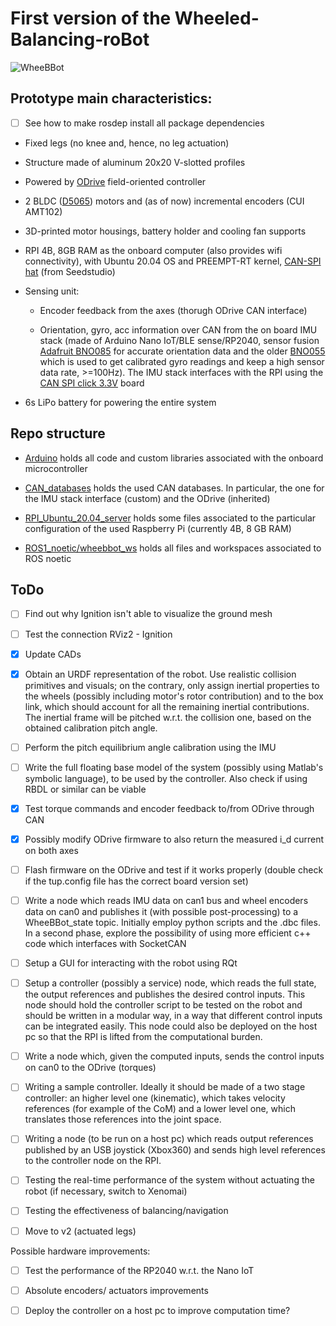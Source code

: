 # First version of the Wheeled-Balancing-roBot

![WheeBBot](repo_images/repo_image.jpg)

## Prototype main characteristics:

- [ ] See how to make rosdep install all package dependencies

- Fixed legs (no knee and, hence, no leg actuation)

- Structure made of aluminum 20x20 V-slotted profiles

- Powered by [ODrive](https://odriverobotics.com/) field-oriented controller 

- 2 BLDC ([D5065](https://eu.odriverobotics.com/shop/odrive-custom-motor-d5065)) motors and (as of now) incremental encoders  (CUI AMT102)

- 3D-printed motor housings, battery holder and cooling fan supports

- RPI 4B, 8GB RAM as the onboard computer (also provides wifi connectivity), with Ubuntu 20.04 OS and PREEMPT-RT kernel, [CAN-SPI hat](https://wiki.seeedstudio.com/2-Channel-CAN-BUS-FD-Shield-for-Raspberry-Pi/) (from Seedstudio)

- Sensing unit:

  - Encoder feedback from the axes (thorugh ODrive CAN interface)
  
  - Orientation, gyro, acc information over CAN from the on board IMU stack (made of Arduino Nano IoT/BLE sense/RP2040, sensor fusion [Adafruit BNO085](https://learn.adafruit.com/adafruit-9-dof-orientation-imu-fusion-breakout-bno085) for accurate orientation data and the older [BNO055](https://learn.adafruit.com/adafruit-bno055-absolute-orientation-sensor) which is used to get calibrated gyro readings and keep a high sensor data rate, >=100Hz). The IMU stack interfaces with the RPI using the [CAN SPI click 3.3V](https://www.mikroe.com/can-spi-33v-click) board

- 6s LiPo battery for powering the entire system

## Repo structure

- [Arduino](https://github.com/AndPatr/WheeBBot-v1/tree/main/Arduino) holds all code and custom libraries associated with the onboard microcontroller

- [CAN_databases](https://github.com/AndPatr/WheeBBot-v1/tree/main/CAN_databases) holds the used CAN databases. In particular, the one for the IMU stack interface (custom) and the ODrive (inherited)

- [RPI_Ubuntu_20.04_server](https://github.com/AndPatr/WheeBBot-v1/tree/main/RPI_Ubuntu_20.04_server) holds some files associated to the particular configuration of the used Raspberry Pi (currently 4B, 8 GB RAM)

- [ROS1_noetic/wheebbot_ws](https://github.com/AndPatr/WheeBBot-v1/tree/main/ROS1_noetic/wheebbot_ws) holds all files and workspaces associated to ROS noetic 


## ToDo

- [ ] Find out why Ignition isn't able to visualize the ground mesh

- [ ] Test the connection RViz2 - Ignition

- [x] Update CADs

- [x] Obtain an URDF representation of the robot. Use realistic collision primitives and visuals; on the contrary, only assign inertial properties to the wheels (possibly including motor's rotor contribution) and to the box link, which should account for all the remaining inertial contributions. The inertial frame will be pitched w.r.t. the collision one, based on the obtained calibration pitch angle.

- [ ] Perform the pitch equilibrium angle calibration using the IMU

- [ ] Write the full floating base model of the system (possibly using Matlab's symbolic language), to be used by the controller. Also check if using RBDL or similar can be viable

- [x] Test torque commands and encoder feedback to/from ODrive through CAN  

- [x] Possibly modify ODrive firmware to also return the measured i_d current on both axes

- [ ] Flash firmware on the ODrive and test if it works properly (double check if the tup.config file has the correct board version set)

- [ ] Write a node which reads IMU data on can1 bus and wheel encoders data on can0 and publishes it (with possible post-processing) to a WheeBBot_state topic. Initially employ python scripts and the .dbc files. In a second phase, explore the possibility of using more efficient c++ code which interfaces with SocketCAN

- [ ] Setup a GUI for interacting with the robot using RQt

- [ ] Setup a controller (possibly a service) node, which reads the full state, the output references and publishes the desired control inputs. This node should hold the controller script to be tested on the robot and should be written in a modular way, in a way that different control inputs can be integrated easily. This node could also be deployed on the host pc so that the RPI is lifted from the computational burden. 

- [ ] Write a node which, given the computed inputs, sends the control inputs on can0 to the ODrive (torques)
	  
- [ ] Writing a sample controller. Ideally it should be made of a two stage controller: an higher level one (kinematic), which takes velocity references (for example of the CoM) and a lower level one, which translates those references into the joint space.

- [ ] Writing a node (to be run on a host pc) which reads output references published by an USB joystick (Xbox360) and sends high level references to the controller node on the RPI.

- [ ] Testing the real-time performance of the system without actuating the robot (if necessary, switch to Xenomai)

- [ ] Testing the effectiveness of balancing/navigation

- [ ] Move to v2 (actuated legs)

Possible hardware improvements:

  - [ ] Test the performance of the RP2040 w.r.t. the Nano IoT
  
  - [ ] Absolute encoders/ actuators improvements
  
  - [ ] Deploy the controller on a host pc to improve computation time?
 



